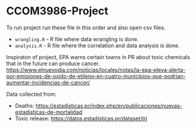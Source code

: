 # CCOM3986-Project

To run project run these file in this order and also open csv files. 

* `wrangling.R` - R file where data wrangling is done. 
* `analysis.R` - R file where the correlation and data analysis is done.

Inspiraton of project, EPA warns certain towns in PR about toxic chemicals that in the future can produce cancer. https://www.elnuevodia.com/noticias/locales/notas/la-epa-eleva-alerta-por-emisiones-de-oxido-de-etileno-en-cuatro-municipios-que-podrian-aumentar-incidencias-de-cancer/

Data collected from: 
* Deaths: https://estadisticas.pr/index.php/en/publicaciones/nuevas-estadisticas-de-mortalidad
* Toxic release: https://datos.estadisticas.pr/dataset/tri
